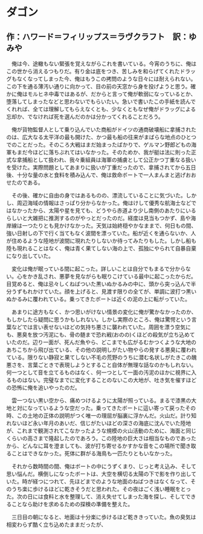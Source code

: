 # ダゴン

## 作：ハワード＝フィリップス＝ラヴクラフト　訳：ゆみや

　俺は今、途轍もない緊張を覚えながらこれを書いている。今宵のうちに、俺はこの世から消えるつもりだ。有り金は底をつき、苦しみを和らげてくれたドラッグもなくなってしまった今、俺はもうこの拷問のような日々には耐えられない。この下を通る薄汚い通りに向かって、目の前の天窓から身を投げようと思う。確かに俺はモルヒネ中毒ではあるが、だからと言って俺が軟弱になっているとか、堕落してしまったなどと思わないでもらいたい。急いで書いたこの手紙を読んでくれれば、全ては理解してもらえなくとも、少なくともなぜ俺がドラッグによる忘却か、でなければ死を選んだのかは分かってくれることだろう。

　俺が貨物監督人として乗り込んでいた商船がドイツの通商破壊船に拿捕されたのは、広大なる太平洋の最も開けた、かつ最も船の往来がまばらな地点のひとつでのことだった。そのころ大戦はまだ始まったばかりで、ゲルマン野郎どもの海軍もまだ今ほどに落ちぶれてはいなかった。そのためか、我が艇は法に則った正式な拿捕船として扱われ、我々乗組員は海軍の捕虜として公正かつ丁重なる扱いを受けた。実際問題としてあまりに扱いが丁重だったので、拿捕されてから五日後、十分な量の水と食料を積み込んで、俺は救命ボートで一人まんまと逃げおおせたのである。

　その後、確かに自由の身ではあるものの、漂流していることに気づいた。しかし、周辺海域の情報はさっぱり分からなかった。俺はけして優秀な航海士などではなかったから、太陽や星を見ても、どうやら赤道より少し南側のあたりにいるらしいと大雑把に推測するのがやっとだったのだ。経度は見当もつかず、島や海岸線は一つたりとも見かけなかった。天気は始終穏やかなままで、何日もの間、強い日射しの下で行く当てもなく波間を漂っていた。船が近くを通らないか、人が住めるような陸地が波間に現れたりしないか待ってみたりもした。しかし船も陸も現れることはなく、俺は青く果てしない海の上で、孤独にやられて自暴自棄になり出していた。

　変化は俺が眠っている間に起こった。詳しいことは自分でもまるで分からない。心をかき乱され、悪夢を見ながらも眠りこけている最中に起こったからだ。目覚めると、俺は忌々しくねばついた黒いぬかるみの中に、頭から突っ込んで半分うずもれかけていた。顔を上げると、見渡す限りの全てが、単調に波打つ黒いぬかるみに覆われている。乗ってきたボートは近くの泥の上に転がっていた。

　あまりに途方もなく、かつ思いがけない情景の変化に俺が驚かなかったのか、もしかしたら疑問に思うかもしれない。しかし実際のところ、俺は驚愕という言葉などでは言い表せないほどの気持ち悪さに襲われていた。周囲を漂う空気にも、悪臭を放つ汚泥にも、骨の髄まで恐れ戦(おのの)くほどの殺気が立ち込めていたのだ。辺り一面が、死んだ魚やら、どこまでも広がるむかつくような大地のあちこちから飛び出ている、その他の説明しがたい物やらの発する悪臭に覆われている。限りない静寂と果てしない不毛の荒野のうちに潜む名状しがたきこの醜悪さを、言葉ごときで表現しようとすること自体が無理な話なのかもしれない。何一つとして音を立てるものはなく、何一つとして一面の汚泥のほかに視界に入るものはない。完璧なまでに変化することのないこの大地が、吐き気を催すほどの恐怖に俺を追いやったのだ。

　雲一つない黒い空から、痛めつけるように太陽が照っている。まるで漆黒の大地と対になっているような空だった。乗ってきたボートに這い寄って戻ったその時、この土地の正体の説明がつく唯一の理屈が脳裏に浮かんだ。火山だ。計り知れないほど永い年月のあいだ、信じがたいほどの深さの海底に沈んでいた陸地が、これまで観測されてこなかったような規模の火山活動のために、海面と同じくらいの高さまで隆起したのであろう。この陸地の巨大さは相当なものであったから、どんなに耳を澄ましても、波が打ち寄せるかすかな音をこの場所で聞き取ることはできなかった。死体に群がる海鳥も一匹たりともいなかった。

　それから数時間の間、俺はボートの中にうずくまり、じっと考え込み、そして思い悩んだ。横倒しになったボートは、大空を横切る太陽の下で影を作り出していた。時が経つにつれて、先ほどまでのような地面のねばつきはなくなって、そのうち楽に歩けるほどに乾きそうだと思われた。その夜はごく浅い睡眠をとった。次の日には食料と水を整理して、消え失せてしまった海を探し、そしてできることなら助けを求めるための探検の準備を整えた。

　三日目の朝になると、地面は十分楽に歩けるほど乾ききっていた。魚の臭気は相変わらず酷く立ち込めたままだったが、